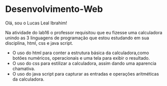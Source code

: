 # Desenvolvimento-Web
Olá, sou o Lucas Leal Ibrahim!

Na atividade do lab16 o professor requisitou que eu fizesse uma calculadora unindo as 3 linguagens de programação que estou estudando em sua disciplina, html, css e java script.

- O uso do html para conter a estrutura básica da calculadora,como botões numéricos, operacionais e uma tela para exibir o resultado.
- O uso do css para estilizar a calculadora, assim dando uma aparencia chamativa.
- O uso do java script para capturar as entradas e operações aritméticas da calculadora.
